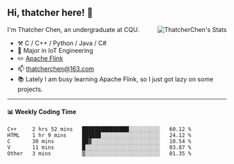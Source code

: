 ## Hi, thatcher here! :wave:

<img align="right" src="https://github-readme-stats.vercel.app/api?username=thatcherchen&title_color=333&text_color=777" alt="ThatcherChen's Stats" >

I'm Thatcher Chen, an undergraduate at CQU.

- :hammer_and_pick:  C / C++ / Python / Java / C# 
- :seedling:  Major in IoT Engineering
- :pencil2: [Apache Flink](https://github.com/apache/flink)
- :mailbox: thatcherchen@163.com
- :books: Lately I am busy learning Apache Flink, so I just got lazy on some projects.

---

#### :bar_chart: Weekly Coding Time

<!--START_SECTION:waka-->

```text
C++     2 hrs 52 mins   ███████████████░░░░░░░░░░   60.12 %
HTML    1 hr 9 mins     ██████░░░░░░░░░░░░░░░░░░░   24.12 %
C       30 mins         ██▓░░░░░░░░░░░░░░░░░░░░░░   10.54 %
V       11 mins         █░░░░░░░░░░░░░░░░░░░░░░░░   03.87 %
Other   3 mins          ▒░░░░░░░░░░░░░░░░░░░░░░░░   01.35 %
```

<!--END_SECTION:waka-->
